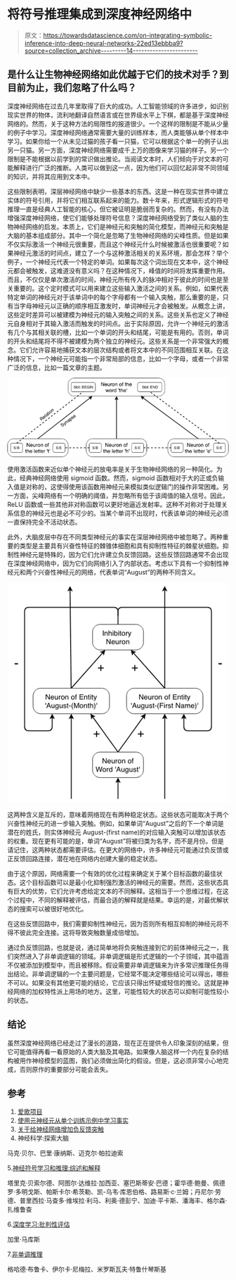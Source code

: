 # 将符号推理集成到深度神经网络中

> 原文：<https://towardsdatascience.com/on-integrating-symbolic-inference-into-deep-neural-networks-22ed13ebbba9?source=collection_archive---------14----------------------->

## 是什么让生物神经网络如此优越于它们的技术对手？到目前为止，我们忽略了什么吗？

深度神经网络在过去几年里取得了巨大的成功。人工智能领域的许多进步，如识别现实世界的物体，流利地翻译自然语言或在世界级水平上下棋，都是基于深度神经网络的。然而，关于这种方法的局限性的报道很少。一个这样的限制是不能从少量的例子中学习。深度神经网络通常需要大量的训练样本，而人类能够从单个样本中学习。如果你给一个从未见过猫的孩子看一只猫，它可以根据这个单一的例子认出另一只猫。另一方面，深度神经网络需要成千上万的图像来学习猫的样子。另一个限制是不能根据以前学到的常识做出推论。当阅读文本时，人们倾向于对文本的可能解释进行广泛的推断。人类可以做到这一点，因为他们可以回忆起非常不同领域的知识，并将其应用到文本中。

这些限制表明，深层神经网络中缺少一些基本的东西。这是一种在现实世界中建立实体的符号引用，并将它们相互联系起来的能力。数十年来，形式逻辑形式的符号推理一直是经典人工智能的核心，但它被证明是脆弱而复杂的。然而，有没有办法增强深度神经网络，使它们能够处理符号信息？深度神经网络受到了类似人脑的生物神经网络的启发。本质上，它们是神经元和突触的简化模型，而神经元和突触是大脑的基本组成部分。其中一个简化是忽略了生物神经网络的尖峰性质。但是如果不仅实际激活一个神经元很重要，而且这个神经元什么时候被激活也很重要呢？如果神经元激活的时间点，建立了一个与这种激活相关的关系环境，那会怎样？举个例子，一个神经元代表一个特定的单词。如果每次这个词出现在文本中，这个神经元都会被触发，这难道没有意义吗？在这种情况下，峰值的时间将发挥重要作用。而且，不仅仅是单次激活的时间，神经元所有传入的脉冲相对于彼此的时间也是至关重要的。这个定时模式可以用来建立这些输入激活之间的关系。例如，如果代表特定单词的神经元对于该单词中的每个字母都有一个输入突触，那么重要的是，只有当字母神经元以正确的顺序相互激发时，单词神经元才会被触发。从概念上讲，这些定时差异可以被建模为神经元的输入突触之间的关系。这些关系也定义了神经元自身相对于其输入激活而触发的时间点。出于实际原因，允许一个神经元的激活有几个与其相关联的槽，比如一个单词的开头和结尾，可能是有用的。否则，单词的开头和结尾将不得不被建模为两个独立的神经元。这些关系是一个非常强大的概念。它们允许容易地捕获文本的层次结构或者将文本中的不同范围相互关联。在这种情况下，一个神经元可能指一个非常局部的信息，比如一个字母，或者一个非常广泛的信息，比如一篇文章的主题。

![](img/4ea93ac90e402ec91767a507c5ad3fca.png)

使用激活函数来近似单个神经元的放电率是关于生物神经网络的另一种简化。为此，经典神经网络使用 sigmoid 函数。然而，sigmoid 函数相对于大的正或负输入值是对称的，这使得使用该函数用神经元来模拟类似逻辑门的操作非常困难。另一方面，尖峰网络有一个明确的阈值，并忽略所有低于该阈值的输入信号。因此，ReLU 函数或一些其他非对称函数可以更好地逼近发射率。这种不对称对于处理关系信息的神经元也是必不可少的。当某个单词不出现时，代表该单词的神经元必须一直保持完全不活动状态。

此外，大脑皮层中存在不同类型神经元的事实在深层神经网络中被忽略了。两种重要的类型是主要具有兴奋性特征的棘锥体细胞和具有抑制性特征的棘星状细胞。抑制性神经元是特殊的，因为它们允许建立负反馈回路。这些反馈回路通常不会出现在深度神经网络中，因为它们向网络引入了内部状态。考虑以下具有一个抑制性神经元和两个兴奋性神经元的网络，代表单词“August”的两种不同含义。

![](img/61eef99b1c40b306cedfd83e2ff843fc.png)

这两种含义是互斥的，意味着网络现在有两种稳定状态。这些状态可能取决于两个兴奋性神经元的进一步输入突触。例如，如果单词“August”之后的下一个单词是潜在的姓氏，则实体神经元 August-(first name)的对应输入突触可以增加该状态的权重。现在更有可能的是，单词“August”将被归类为名字，而不是月份。但是请记住，这两种状态都需要评估。在更大的网络中，许多神经元可能通过负反馈或正反馈回路连接，潜在地在网络内创建大量的稳定状态。

由于这个原因，网络需要一个有效的优化过程来确定关于某个目标函数的最佳状态。这个目标函数可以是最小化抑制强烈激活的神经元的需要。然而，这些状态具有巨大的优势，它们允许考虑给定文本的不同解释。这相当于一个思维过程，在这个过程中，不同的解释被评估，而最合适的解释就是结果。幸运的是，对最优解状态的搜索可以被很好地优化。

在这些反馈回路中，我们需要抑制性神经元，因为否则所有相互抑制的神经元将不得不彼此完全连接。这将导致突触数量成倍增加。

通过负反馈回路，也就是说，通过简单地将负突触连接到它的前体神经元之一，我们突然进入了非单调逻辑的领域。非单调逻辑是形式逻辑的一个子领域，其中蕴涵不仅被添加到模型中，而且被移除。假设需要非单调逻辑来为许多常识推理任务得出结论。非单调逻辑的一个主要问题是，它经常不能决定哪些结论可以得出，哪些不可以。如果没有其他更可能的结论，它应该只得出怀疑或轻信的推论。这就是神经网络的加权特性派上用场的地方。这里，可能性较大的状态可以抑制可能性较小的状态。

## 结论

虽然深度神经网络已经走过了漫长的道路，现在正在提供令人印象深刻的结果，但它可能值得再看一看原始的人类大脑及其电路。如果像人脑这样一个内在复杂的结构被用作神经模型的蓝图，我们必须做出简化的假设。但是，这必须非常小心地完成，否则原作的重要部分可能会丢失。

## 参考

1.  [爱歌项目](http://aika.network)
2.  [使用元神经元从单个训练示例中学习事实](/using-meta-neurons-to-learn-facts-from-a-single-training-example-781ca0b7424d)
3.  [关于给神经网络增加负反馈突触](/on-adding-negative-recurrent-synapses-to-a-neural-network-25a28409a6f2)
4.  神经科学:探索大脑

马克·贝尔、巴里·康纳斯、迈克尔·帕拉迪索

5.[神经符号学习和推理:综述和解释](https://arxiv.org/pdf/1711.03902.pdf)

塔里克·贝索尔德、阿图尔·达维拉·加西亚、塞巴斯蒂安·巴德；霍华德·鲍曼、佩德罗·多明戈斯、帕斯卡尔·希茨勒、凯-乌韦·库恩伯格、路易斯·c·兰姆；丹尼尔·劳德、普里西拉·马查多·维埃拉·利马、利奥·德彭宁、加迪·平卡斯、潘海丰、格尔森·扎维鲁查

6.[深度学习:批判性评估](https://arxiv.org/pdf/1801.00631.pdf)

加里·马库斯

7.[非单调推理](http://www.informatik.uni-leipzig.de/~brewka/papers/NMchapter.pdf)

格哈德·布鲁卡、伊尔卡·尼梅拉、米罗斯瓦夫·特鲁什琴斯基